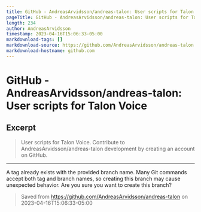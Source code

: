 ```yaml
---
title: GitHub - AndreasArvidsson/andreas-talon: User scripts for Talon Voice
pageTitle: GitHub - AndreasArvidsson/andreas-talon: User scripts for Talon Voice
length: 234
author: AndreasArvidsson
timestamp: 2023-04-16T15:06:33-05:00
markdownload-tags: []
markdownload-source: https://github.com/AndreasArvidsson/andreas-talon
markdownload-hostname: github.com
---
```


# GitHub - AndreasArvidsson/andreas-talon: User scripts for Talon Voice

## Excerpt
> User scripts for Talon Voice. Contribute to AndreasArvidsson/andreas-talon development by creating an account on GitHub.

---
A tag already exists with the provided branch name. Many Git commands accept both tag and branch names, so creating this branch may cause unexpected behavior. Are you sure you want to create this branch?

> Saved from https://github.com/AndreasArvidsson/andreas-talon on 2023-04-16T15:06:33-05:00